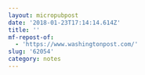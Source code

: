 ```yaml
---
layout: micropubpost
date: '2018-01-23T17:14:14.614Z'
title: ''
mf-repost-of:
  - 'https://www.washingtonpost.com/'
slug: '62054'
category: notes
---
```

